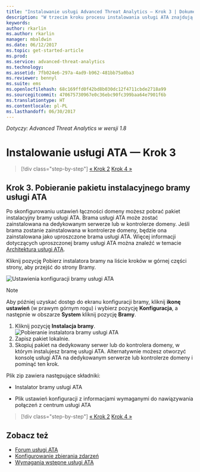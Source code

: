 ```yaml
---
title: "Instalowanie usługi Advanced Threat Analytics — Krok 3 | Dokumentacja firmy Microsoft"
description: "W trzecim kroku procesu instalowania usługi ATA znajdują się informacje ułatwiające pobranie pakietu instalacyjnego bramy usługi ATA."
keywords: 
author: rkarlin
ms.author: rkarlin
manager: mbaldwin
ms.date: 06/12/2017
ms.topic: get-started-article
ms.prod: 
ms.service: advanced-threat-analytics
ms.technology: 
ms.assetid: 7fb024e6-297a-4ad9-b962-481bb75a0ba3
ms.reviewer: bennyl
ms.suite: ems
ms.openlocfilehash: 68c169ffd0f42bd8b030dc12f4711cbde2718a99
ms.sourcegitcommit: 470675730967e0c36ebc90fc399baa64e7901f6b
ms.translationtype: HT
ms.contentlocale: pl-PL
ms.lasthandoff: 06/30/2017
---
```

*Dotyczy: Advanced Threat Analytics w wersji 1.8*



# Instalowanie usługi ATA — Krok 3
<a id="install-ata---step-3" class="xliff"></a>

>[!div class="step-by-step"]
[« Krok 2](install-ata-step2.md)
[Krok 4 »](install-ata-step4.md)

## Krok 3. Pobieranie pakietu instalacyjnego bramy usługi ATA
<a id="step-3-download-the-ata-gateway-setup-package" class="xliff"></a>
Po skonfigurowaniu ustawień łączności domeny możesz pobrać pakiet instalacyjny bramy usługi ATA. Brama usługi ATA może zostać zainstalowana na dedykowanym serwerze lub w kontrolerze domeny. Jeśli brama zostanie zainstalowana w kontrolerze domeny, będzie ona zainstalowana jako uproszczone brama usługi ATA. Więcej informacji dotyczących uproszczonej bramy usługi ATA można znaleźć w temacie [Architektura usługi ATA](ata-architecture.md). 

Kliknij pozycję Pobierz instalatora bramy na liście kroków w górnej części strony, aby przejść do strony Bramy.

![Ustawienia konfiguracji bramy usługi ATA](media/ATA_1.7-welcome-download-gateway.PNG)

> [!NOTE] 
> Aby później uzyskać dostęp do ekranu konfiguracji bramy, kliknij **ikonę ustawień** (w prawym górnym rogu) i wybierz pozycję **Konfiguracja**, a następnie w obszarze **System** kliknij pozycję **Bramy**.  

1.  Kliknij pozycję **Instalacja bramy**.
  ![Pobieranie instalatora bramy usługi ATA](media/download-gateway-setup.png)
2.  Zapisz pakiet lokalnie.
3.  Skopiuj pakiet na dedykowany serwer lub do kontrolera domeny, w którym instalujesz bramę usługi ATA. Alternatywnie możesz otworzyć konsolę usługi ATA na dedykowanym serwerze lub kontrolerze domeny i pominąć ten krok.

Plik zip zawiera następujące składniki:

-   Instalator bramy usługi ATA

-   Plik ustawień konfiguracji z informacjami wymaganymi do nawiązywania połączeń z centrum usługi ATA


>[!div class="step-by-step"]
[« Krok 2](install-ata-step2.md)
[Krok 4 »](install-ata-step4.md)

## Zobacz też
<a id="see-also" class="xliff"></a>

- [Forum usługi ATA](https://social.technet.microsoft.com/Forums/security/home?forum=mata)
- [Konfigurowanie zbierania zdarzeń](configure-event-collection.md)
- [Wymagania wstępne usługi ATA](ata-prerequisites.md)
